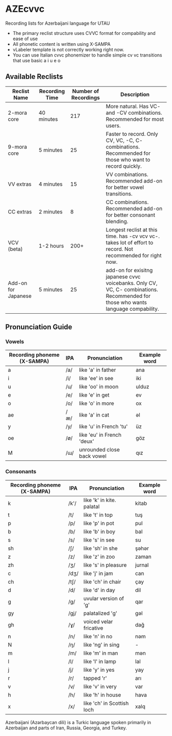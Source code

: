 # AZEcvvc
Recording lists for Azerbaijani language for UTAU
- The primary reclist structure uses CVVC format for compability and ease of use
- All phonetic content is written using X-SAMPA
- vLabeler template is not correctly working right now.
- You can use Italian cvvc phonemizer to handle simple cv vc transitions that use basic a i u e o
## Available Reclists

| Reclist Name | Recording Time | Number of Recordings | Description |
|--------------|----------------|----------------------|-------------|
| 2-mora core | 40 minutes | 217 | More natural. Has VC- and -CV combinations. Recommended for most users. |
| 9-mora core | 5 minutes | 25 | Faster to record. Only CV, VC, -C, C- combinations. Recommended for those who want to record quickly. |
| VV extras | 4 minutes | 15 | VV combinations. Recommended add-on for better vowel transitions. |
| CC extras | 2 minutes | 8 | CC combinations. Recommended add-on for better consonant blending. |
| VCV (beta) | 1-2 hours | 200+ | Longest reclist at this time. has -cv vcv vc-. takes lot of effort to record. Not recommended for right now. |
| Add-on for Japanese | 5 minutes | 25 | add-on for exisitng japanese cvvc voicebanks. Only CV, VC, C- combinations. Recommended for those who wants language compability. |

## Pronunciation Guide

### Vowels

| Recording phoneme (X-SAMPA) | IPA | Pronunciation | Example word |
|---------------------------|-----|---------------|--------------|
| a | /a/ | like 'a' in father | ana |
| i | /i/ | like 'ee' in see | iki |
| u | /u/ | like 'oo' in moon | ulduz |
| e | /e/ | like 'e' in get | ev |
| o | /o/ | like 'o' in more | ox |
| ae | /æ/ | like 'a' in cat | əl |
| y | /y/ | like 'u' in French 'tu' | üz |
| oe | /ø/ | like 'eu' in French 'deux' | göz |
| M | /ɯ/ | unrounded close back vowel | qız |

### Consonants

| Recording phoneme (X-SAMPA) | IPA | Pronunciation | Example word |
|---------------------------|-----|---------------|--------------|
| k | /k'/ | like 'k' in kite. palatal| kitab | 
| t | /t/ | like 't' in top | tuş |
| p | /p/ | like 'p' in pot | pul |
| b | /b/ | like 'b' in boy | bal |
| s | /s/ | like 's' in see | su |
| sh | /ʃ/ | like 'sh' in she | şəhər |
| z | /z/ | like 'z' in zoo | zaman |
| zh | /ʒ/ | like 's' in pleasure | jurnal |
| c | /dʒ/ | like 'j' in jam | can |
| ch | /tʃ/ | like 'ch' in chair | çay |
| d | /d/ | like 'd' in day | dil |
| g | /g/ | uvular version of 'g' | qar |
| gy | /ɡj/ | palatalized 'g' | gəl |
| gh | /ɣ/ | voiced velar fricative | dağ |
| n | /n/ | like 'n' in no | nəm |
| N | /ŋ/ | like 'ng' in sing | - |
| m | /m/ | like 'm' in man | mən |
| l | /l/ | like 'l' in lamp | lal |
| j | /j/ | like 'y' in yes | yay |
| r | /r/ | tapped 'r' | arı |
| v | /v/ | like 'v' in very | var |
| h | /h/ | like 'h' in house | hava |
| x | /x/ | like 'ch' in Scottish loch | xalq |

Azerbaijani (Azərbaycan dili) is a Turkic language spoken primarily in Azerbaijan and parts of Iran, Russia, Georgia, and Turkey.
